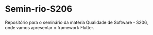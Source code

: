 # Semin-rio-S206
Repositório para o seminário da matéria Qualidade de Software - S206, onde vamos apresentar o framework Flutter.
